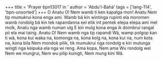 +++
title = 'Prayer bpn13017 in '
author = 'Abdu'l-Bahá'
tags = ['lang-114', 'bpn-unsorted']
+++
O Anatu O!   Nem wamb ti ken kapalga mon!  Anatu Nem tip mumukrui kona enga ami.  Wamb bä kin wintinga rupinti ela moromen wamb rondolg bä kin tek rapandanna eel etik int pentek elepa elepa ami mel molk, Anatu nga wamb numan ulg E kin mulg kona enga ik doimbrui rangal pii ela mai taing.  Anatu O!  Nem wamb nga tip rapandi Wä, wamp polgop kan ti wä, kona kui waka na, komonga na, kona kolg na, kona kui na, num kota na, kona bila Nem mondok pilik, tik mumukrui nga rondolg e kin mulunga wingti nga keipuka ela nga wi reng.  Ama kopa, Nem ama Wu rondolg wei Nem we mungrui, Nem wu pilip kuingti, Nem mung kini Wä.

